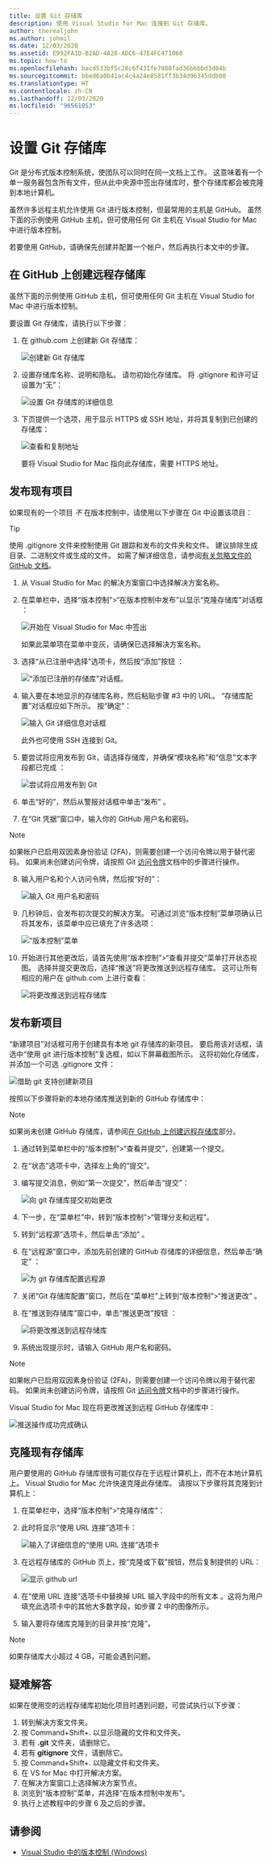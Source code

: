 ```yaml
---
title: 设置 Git 存储库
description: 使用 Visual Studio for Mac 连接到 Git 存储库。
author: therealjohn
ms.author: johmil
ms.date: 12/03/2020
ms.assetid: E992FA1D-B2AD-4A28-ADC6-47E4FC471060
ms.topic: how-to
ms.openlocfilehash: bacd533bf5c28c6f431fe7088fad36b6bbd3d04b
ms.sourcegitcommit: bbed6a0b41ac4c4a24e8581ff3b34d96345ddb00
ms.translationtype: HT
ms.contentlocale: zh-CN
ms.lasthandoff: 12/03/2020
ms.locfileid: "96561053"
---
```

# <a name="set-up-a-git-repository"></a>设置 Git 存储库

Git 是分布式版本控制系统，使团队可以同时在同一文档上工作。 这意味着有一个单一服务器包含所有文件，但从此中央源中签出存储库时，整个存储库都会被克隆到本地计算机。

虽然许多远程主机允许使用 Git 进行版本控制，但最常用的主机是 GitHub。 虽然下面的示例使用 GitHub 主机，但可使用任何 Git 主机在 Visual Studio for Mac 中进行版本控制。

若要使用 GitHub，请确保先创建并配置一个帐户，然后再执行本文中的步骤。

## <a name="creating-a-remote-repo-on-github"></a>在 GitHub 上创建远程存储库

虽然下面的示例使用 GitHub 主机，但可使用任何 Git 主机在 Visual Studio for Mac 中进行版本控制。

要设置 Git 存储库，请执行以下步骤：

1. 在 github.com 上创建新 Git 存储库：

    ![创建新 Git 存储库](media/version-control-git1-sml.png)

2. 设置存储库名称、说明和隐私。 请勿初始化存储库。 将 .gitignore 和许可证设置为“无”：

    ![设置 Git 存储库的详细信息](media/version-control-git2.png)

3. 下页提供一个选项，用于显示 HTTPS 或 SSH 地址，并将其复制到已创建的存储库：

    ![查看和复制地址](media/version-control-git3.png)

   要将 Visual Studio for Mac 指向此存储库，需要 HTTPS 地址。

## <a name="publishing-an-existing-project"></a>发布现有项目

如果现有的一个项目 _不_ 在版本控制中，请使用以下步骤在 Git 中设置该项目：

> [!TIP]
> 使用 .gitignore 文件来控制使用 Git 跟踪和发布的文件夹和文件。 建议排除生成目录、二进制文件或生成的文件。 如需了解详细信息，请参阅[有关忽略文件的 GitHub 文档](https://docs.github.com/en/free-pro-team@latest/github/using-git/ignoring-files)。

1. 从 Visual Studio for Mac 的解决方案窗口中选择解决方案名称。

2. 在菜单栏中，选择“版本控制”>“在版本控制中发布”以显示“克隆存储库”对话框 ：

    ![开始在 Visual Studio for Mac 中签出](media/version-control-git4.png)

    如果此菜单项在菜单中变灰，请确保已选择解决方案名称。

3. 选择“从已注册中选择”选项卡，然后按“添加”按钮 ：

    ![“添加已注册的存储库”对话框。](media/version-control-git5.png)

4. 输入要在本地显示的存储库名称，然后粘贴步骤 #3 中的 URL。 “存储库配置”对话框应如下所示。 按“确定”：

    ![输入 Git 详细信息对话框](media/version-control-git6.png)

    此外也可使用 SSH 连接到 Git。

5. 要尝试将应用发布到 Git，请选择存储库，并确保“模块名称”和“信息”文本字段都已完成 ：

    ![尝试将应用发布到 Git](media/version-control-git7.png)

6. 单击“好的”，然后从警报对话框中单击“发布” 。

7. 在“Git 凭据”窗口中，输入你的 GitHub 用户名和密码。 

> [!NOTE]
> 如果帐户已启用双因素身份验证 (2FA)，则需要创建一个访问令牌以用于替代密码。 如果尚未创建访问令牌，请按照 Git [访问令牌](https://help.github.com/articles/creating-an-access-token-for-command-line-use/)文档中的步骤进行操作。

8. 输入用户名和个人访问令牌，然后按“好的”：

    ![输入 Git 用户名和密码](media/version-control-git9-sml.png)

9. 几秒钟后，会发布初次提交的解决方案。 可通过浏览“版本控制”菜单项确认已将其发布，该菜单中应已填充了许多选项：

    ![“版本控制”菜单](media/version-control-git10.png)

10. 开始进行其他更改后，请首先使用“版本控制”>“查看并提交”菜单打开状态视图。 选择并提交更改后，选择“推送”将更改推送到远程存储库。 这可让所有相应的用户在 github.com 上进行查看：

    ![将更改推送到远程存储库](media/version-control-git11.png)

## <a name="publishing-a-new-project"></a>发布新项目

“新建项目”对话框可用于创建具有本地 git 存储库的新项目。 要启用该对话框，请选中“使用 git 进行版本控制”复选框，如以下屏幕截图所示。 这将初始化存储库，并添加一个可选 .gitignore 文件：

![借助 git 支持创建新项目](media/version-control-git-publish-new1.png)

按照以下步骤将新的本地存储库推送到新的 GitHub 存储库中：

> [!NOTE]
> 如果尚未创建 GitHub 存储库，请参阅[在 GitHub 上创建远程存储库](#creating-a-remote-repo-on-github)部分。

1. 通过转到菜单栏中的“版本控制”>“查看并提交”，创建第一个提交。

2. 在“状态”选项卡中，选择左上角的“提交”。

3. 编写提交消息，例如“第一次提交”，然后单击“提交”：

    ![向 git 存储库提交初始更改](media/version-control-git-publish-new2.png)

4. 下一步，在“菜单栏”中，转到“版本控制”>“管理分支和远程”。

5. 转到“远程源”选项卡，然后单击“添加” 。

6. 在“远程源”窗口中，添加先前创建的 GitHub 存储库的详细信息，然后单击“确定” ：

    ![为 git 存储库配置远程源](media/version-control-git-publish-new3.png)

7. 关闭“Git 存储库配置”窗口，然后在“菜单栏”上转到“版本控制”>“推送更改” 。

8. 在“推送到存储库”窗口中，单击“推送更改”按钮 ：

    ![将更改推送到远程存储库](media/version-control-git-publish-new4.png)

9. 系统出现提示时，请输入 GitHub 用户名和密码。

> [!NOTE]
> 如果帐户已启用双因素身份验证 (2FA)，则需要创建一个访问令牌以用于替代密码。 如果尚未创建访问令牌，请按照 Git [访问令牌](https://help.github.com/articles/creating-an-access-token-for-command-line-use/)文档中的步骤进行操作。

Visual Studio for Mac 现在将更改推送到远程 GitHub 存储库中：

![推送操作成功完成确认](media/version-control-git11.png)

## <a name="clone-an-existing-repository"></a>克隆现有存储库

用户要使用的 GitHub 存储库很有可能仅存在于远程计算机上，而不在本地计算机上。 Visual Studio for Mac 允许快速克隆此存储库。 请按以下步骤将其克隆到计算机上：

1. 在菜单栏中，选择“版本控制”>“克隆存储库”：

2. 此时将显示“使用 URL 连接”选项卡：

    ![输入了详细信息的“使用 URL 连接”选项卡](media/version-control-git13.png)

3. 在远程存储库的 GitHub 页上，按“克隆或下载”按钮，然后复制提供的 URL：

    ![显示 github url](media/version-control-git14.png)

4. 在“使用 URL 连接”选项卡中替换掉 URL 输入字段中的所有文本 。这将为用户填充此选项卡中的其他大多数字段，如步骤 2 中的图像所示。

5. 输入要将存储库克隆到的目录并按“克隆”。

> [!NOTE]
> 如果存储库大小超过 4 GB，可能会遇到问题。

## <a name="troubleshooting"></a>疑难解答

如果在使用空的远程存储库初始化项目时遇到问题，可尝试执行以下步骤：

1. 转到解决方案文件夹。
1. 按 Command+Shift+.  以显示隐藏的文件和文件夹。
1. 若有 **.git** 文件夹，请删除它。
1. 若有 **gitignore** 文件，请删除它。
1. 按 Command+Shift+.  以隐藏文件和文件夹。
1. 在 VS for Mac 中打开解决方案。
1. 在解决方案窗口上选择解决方案节点。
1. 浏览到“版本控制”菜单，并选择“在版本控制中发布”。
1. 执行上述教程中的步骤 6 及之后的步骤。

## <a name="see-also"></a>请参阅

- [Visual Studio 中的版本控制 (Windows)](/visualstudio/version-control/)
